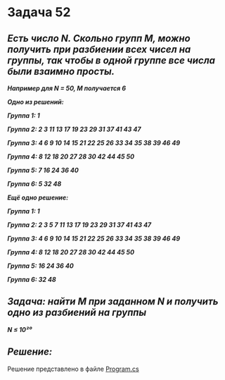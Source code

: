 # Задача 52

## ***Есть число N. Скольно групп M, можно получить при разбиении всех чисел на группы, так чтобы в одной группе все числа были взаимно просты.***

***Например для N = 50, M получается 6***

***Одно из решений:***


***Группа 1: 1***

***Группа 2: 2 3 11 13 17 19 23 29 31 37 41 43 47*** 

***Группа 3: 4 6 9 10 14 15 21 22 25 26 33 34 35 38 39 46 49*** 

***Группа 4: 8 12 18 20 27 28 30 42 44 45 50*** 

***Группа 5: 7 16 24 36 40*** 

***Группа 6: 5 32 48***

***Ещё одно решение:***

***Группа 1: 1*** 

***Группа 2: 2 3 5 7 11 13 17 19 23 29 31 37 41 43 47*** 

***Группа 3: 4 6 9 10 14 15 21 22 25 26 33 34 35 38 39 46 49***

***Группа 4: 8 12 18 20 27 28 30 42 44 45 50*** 

***Группа 5: 16 24 36 40***

***Группа 6: 32 48***

## ***Задача: найти M при заданном N и получить одно из разбиений на группы***

***N ≤ 10²⁰***

## ***Решение:***

Решение представлено в файле [Program.cs](Program.cs)